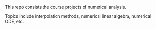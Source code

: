This repo consists the course projects of numerical analysis. 

Topics include interpolation methods, numerical linear algebra, numerical ODE, etc.
